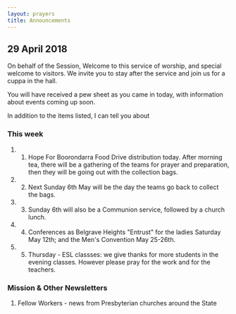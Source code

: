 ```yaml
---
layout: prayers
title: Announcements
---
```

 
## 29 April 2018

On behalf of the Session, Welcome to this service of worship, and special welcome to visitors. We invite you to stay after the service and join us for a cuppa in the hall.

You will have received a pew sheet as you came in today, with information about events coming up soon.


In addition to the items listed, I can tell you about

### This week 

1. 1. Hope For Boorondarra Food Drive distribution today. After morning tea, there will be a gathering of the teams for prayer and preparation, then they will be going out with the collection bags.
1. 2. Next Sunday 6th May will be the day the teams go back to collect the bags. 
1. 3. Sunday 6th will also be a Communion service, followed by a church lunch.
1. 4. Conferences as Belgrave Heights "Entrust" for the ladies Saturday May 12th; and the Men's Convention May 25-26th.
1. 5. Thursday - ESL classses: we give thanks for more students in the evening classes. However please pray for the work and for the teachers.


### Mission & Other Newsletters 

1. Fellow Workers - news from Presbyterian churches around the State


